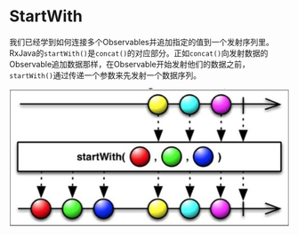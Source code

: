 # StartWith

我们已经学到如何连接多个Observables并追加指定的值到一个发射序列里。RxJava的`startWith()`是`concat()`的对应部分。正如`concat()`向发射数据的Observable追加数据那样，在Observable开始发射他们的数据之前， `startWith()`通过传递一个参数来先发射一个数据序列。  

![](images/chapter6_13.png)